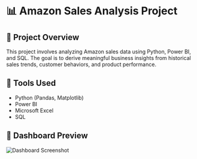 # 📊 Amazon Sales Analysis Project

## 📝 Project Overview
This project involves analyzing Amazon sales data using Python, Power BI, and SQL. The goal is to derive meaningful business insights from historical sales trends, customer behaviors, and product performance.

## 🧰 Tools Used
- Python (Pandas, Matplotlib)
- Power BI
- Microsoft Excel
- SQL


 ## 📸 Dashboard Preview

![Dashboard Screenshot](screenshots/dashboard.png)
